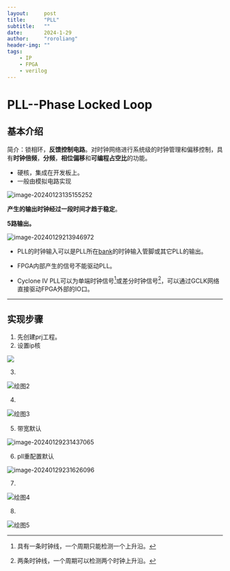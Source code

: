 ```yaml
---
layout:     post
title:      "PLL"
subtitle:   ""
date:       2024-1-29
author:     "roroliang"
header-img: ""
tags:
    - IP
    - FPGA
    - verilog
---
```




# PLL--Phase Locked Loop

## 基本介绍

简介：锁相环，**反馈控制电路**。对时钟网络进行系统级的时钟管理和偏移控制，具有**时钟倍频**，**分频**，**相位偏移**和**可编程占空比**的功能。

- 硬核，集成在开发板上。
- 一般由模拟电路实现

![image-20240123135155252](https://typora-1323662738.cos.ap-chongqing.myqcloud.com/typora/image-20240123135155252.png)

**产生的输出时钟经过一段时间才趋于稳定**。

**5路输出。**

![image-20240129213946972](https://typora-1323662738.cos.ap-chongqing.myqcloud.com/typora/image-20240129213946972.png)

- PLL的时钟输入可以是PLL所在[bank](C:\Users\dell\Desktop\FPGAres\学习\解释\bank解释.md)的时钟输入管脚或其它PLL的输出。

- FPGA内部产生的信号不能驱动PLL。
- Cyclone Ⅳ PLL可以为单端时钟信号[^1]或差分时钟信号[^2]，可以通过GCLK网络直接驱动FPGA外部的IO口。

[^1]:具有一条时钟线，一个周期只能检测一个上升沿。
[^2]: 两条时钟线，一个周期可以检测两个时钟上升沿。

---





## 实现步骤

1. 先创建prj工程。
1. 设置ip核

![](https://typora-1323662738.cos.ap-chongqing.myqcloud.com/typora/%25E7%25BB%2598%25E5%259B%25BE1.png)

3. 

![绘图2](https://typora-1323662738.cos.ap-chongqing.myqcloud.com/typora/%E7%BB%98%E5%9B%BE2.png)

4. 

![绘图3](https://typora-1323662738.cos.ap-chongqing.myqcloud.com/typora/%E7%BB%98%E5%9B%BE3.png)

5. 带宽默认

![image-20240129231437065](https://typora-1323662738.cos.ap-chongqing.myqcloud.com/typora/image-20240129231437065.png)

6. pll重配置默认

![image-20240129231626096](https://typora-1323662738.cos.ap-chongqing.myqcloud.com/typora/image-20240129231626096.png)

7. 

![绘图4](https://typora-1323662738.cos.ap-chongqing.myqcloud.com/typora/%E7%BB%98%E5%9B%BE4.png)

8. 

![绘图5](https://typora-1323662738.cos.ap-chongqing.myqcloud.com/typora/%E7%BB%98%E5%9B%BE5.png)